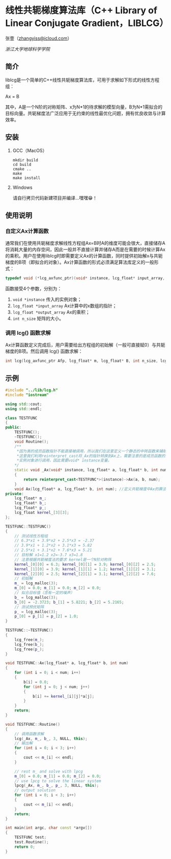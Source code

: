 # 线性共轭梯度算法库（C++ Library of Linear Conjugate Gradient，LIBLCG）

张壹（zhangyiss@icloud.com）

_浙江大学地球科学学院_

## 简介

liblcg是一个简单的C++线性共轭梯度算法库，可用于求解如下形式的线性方程组：

Ax = B

其中，A是一个N阶的对称矩阵、x为N\*1的待求解的模型向量，B为N\*1需拟合的目标向量。共轭梯度法广泛应用于无约束的线性最优化问题，拥有优良收敛与计算效率。

## 安装

1. GCC（MacOS）

   ```shell
   mkdir build
   cd build
   cmake ..
   make
   make install
   ```

2. Windows

   请自行拷贝代码新建项目并编译…嘿嘿😁！

## 使用说明

### 自定义Ax计算函数

通常我们在使用共轭梯度求解线性方程组Ax=B时A的维度可能会很大，直接储存A将消耗大量的内存空间，因此一般并不直接计算并储存A而是在需要的时候计算Ax的乘积。用户在使用liblcg时即需要定义Ax的计算函数，同时提供初始解x与共轭梯度的B项（即拟合的对象）。Ax计算函数的形式必须满足算法库定义的一般形式：

```c++
typedef void (*lcg_axfunc_ptr)(void* instance, lcg_float* input_array, lcg_float* output_array, int n_size);
```

函数接受4个参数，分别为：

1. `void *instance` 传入的实例对象；
2. `lcg_float *input_array` Ax计算中的x数组的指针；
3. `lcg_float *output_array` Ax的乘积；
4. `int n_size` 矩阵的大小。

### 调用 lcg() 函数求解

Ax计算函数定义完成后，用户需要给出方程组的初始解（一般可直接赋0）与共轭梯度的B项。然后调用 lcg() 函数求解：

```c++
int lcg(lcg_axfunc_ptr Afp, lcg_float* m, lcg_float* B, int n_size, lcg_para* param, void* instance);
```

## 示例

```c++
#include "../lib/lcg.h"   
#include "iostream"

using std::cout;
using std::endl;

class TESTFUNC
{
public:
	TESTFUNC();
	~TESTFUNC();
	void Routine();
	/**
	 *因为类的成员函数指针不能直接被调用，所以我们在这里定义一个静态的中转函数来辅助Ax函数的调用
	 *这里我们利用reinterpret_cast将_Ax的指针转换到Ax上，需要注意的是成员函数的指针只能通过
	 *实例对象进行调用，因此需要void* instance变量。
	*/
	static void _Ax(void* instance, lcg_float* a, lcg_float* b, int num)
	{
		return reinterpret_cast<TESTFUNC*>(instance)->Ax(a, b, num);
	}
	void Ax(lcg_float* a, lcg_float* b, int num); //定义共轭梯度中Ax的算法
private:
	lcg_float* m_;
	lcg_float* b_;
	lcg_float* p_;
	lcg_float kernel_[3][3];
};

TESTFUNC::TESTFUNC()
{
	// 测试线性方程组
	// 6.3*x1 + 3.9*x2 + 2.5*x3 = -2.37
	// 3.9*x1 + 1.2*x2 + 3.1*x3 = 5.82
	// 2.5*x1 + 3.1*x2 + 7.6*x3 = 5.21
	// 目标解 x1=1.2 x2=-3.7 x3=1.8
	// 注意根据共轭梯度法的要求 kernel是一个N阶对称阵
	kernel_[0][0] = 6.3; kernel_[0][1] = 3.9; kernel_[0][2] = 2.5;
	kernel_[1][0] = 3.9; kernel_[1][1] = 1.2; kernel_[1][2] = 3.1;
	kernel_[2][0] = 2.5; kernel_[2][1] = 3.1; kernel_[2][2] = 7.6;
	// 初始解
	m_ = lcg_malloc(3);
	m_[0] = 0.0; m_[1] = 0.0; m_[2] = 0.0;
	// 拟合目标值（含有一定的噪声）
	b_ = lcg_malloc(3);
	b_[0] = -2.3723; b_[1] = 5.8221; b_[2] = 5.2165;
	// 测试预优矩阵
	p_ = lcg_malloc(3);
	p_[0] = p_[1] = p_[2] = 1.0;
}

TESTFUNC::~TESTFUNC()
{
	lcg_free(m_);
	lcg_free(b_);
	lcg_free(p_);
}

void TESTFUNC::Ax(lcg_float* a, lcg_float* b, int num)
{
	for (int i = 0; i < num; i++)
	{
		b[i] = 0.0;
		for (int j = 0; j < num; j++)
		{
			b[i] += kernel_[i][j]*a[j];
		}
	}
	return;
}

void TESTFUNC::Routine()
{
	// 调用函数求解
	lcg(_Ax, m_, b_, 3, NULL, this);
	// 输出解
	for (int i = 0; i < 3; i++)
	{
		cout << m_[i] << endl;
	}

	// rest m_ and solve with lpcg
	m_[0] = 0.0; m_[1] = 0.0; m_[2] = 0.0;
	// use lpcg to solve the linear system
	lpcg(_Ax, m_, b_, p_, 3, NULL, this);
	// output solution
	for (int i = 0; i < 3; i++)
	{
		cout << m_[i] << endl;
	}
	return;
}

int main(int argc, char const *argv[])
{
	TESTFUNC test;
	test.Routine();
	return 0;
}
```



